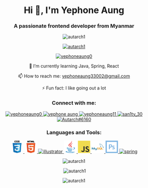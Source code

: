 <h1 align="center">Hi 👋, I'm Yephone Aung</h1>
<h3 align="center">A passionate frontend developer from Myanmar</h3>

<p align="center"> 
  <img src="https://komarev.com/ghpvc/?username=autarch1&label=Profile%20views&color=0e75b6&style=flat" alt="autarch1" />
</p>

<p align="center">
  <a href="https://github.com/ryo-ma/github-profile-trophy">
    <img src="https://github-profile-trophy.vercel.app/?username=autarch1" alt="autarch1" />
  </a>
</p>

<p align="center">
  <a href="https://twitter.com/yephoneaung0" target="blank">
    <img src="https://img.shields.io/twitter/follow/yephoneaung0?logo=twitter&style=for-the-badge" alt="yephoneaung0" />
  </a>
</p>

<div align="center">
  <p align="center">🌱 I’m currently learning Java, Spring, React</p>
  <p align="center">📫 How to reach me: <a href="mailto:yephoneaung33002@gmail.com">yephoneaung33002@gmail.com</a></p>
  <p align="center">⚡ Fun fact: I like going out a lot</p>
</div>

<div align="center">
  <h3>Connect with me:</h3>
  <p>
    <a href="https://twitter.com/yephoneaung0" target="blank">
      <img src="https://raw.githubusercontent.com/rahuldkjain/github-profile-readme-generator/master/src/images/icons/Social/twitter.svg" alt="yephoneaung0" height="30" width="40" />
    </a>
    <a href="https://linkedin.com/in/yephone aung" target="blank">
      <img src="https://raw.githubusercontent.com/rahuldkjain/github-profile-readme-generator/master/src/images/icons/Social/linked-in-alt.svg" alt="yephone aung" height="30" width="40" />
    </a>
    <a href="https://fb.com/yephoneaung11" target="blank">
      <img src="https://raw.githubusercontent.com/rahuldkjain/github-profile-readme-generator/master/src/images/icons/Social/facebook.svg" alt="yephoneaung11" height="30" width="40" />
    </a>
    <a href="https://instagram.com/san1ty_30" target="blank">
      <img src="https://raw.githubusercontent.com/rahuldkjain/github-profile-readme-generator/master/src/images/icons/Social/instagram.svg" alt="san1ty_30" height="30" width="40" />
    </a>
    <a href="https://discord.gg/Autarch#6160" target="blank">
      <img src="https://raw.githubusercontent.com/rahuldkjain/github-profile-readme-generator/master/src/images/icons/Social/discord.svg" alt="Autarch#6160" height="30" width="40" />
    </a>
  </p>
</div>

<div align="center">
  <h3>Languages and Tools:</h3>
  <p align="center">
    <a href="https://www.w3schools.com/css/" target="_blank" rel="noreferrer">
      <img src="https://raw.githubusercontent.com/devicons/devicon/master/icons/css3/css3-original-wordmark.svg" alt="css3" width="40" height="40"/>
    </a>
    <a href="https://www.w3.org/html/" target="_blank" rel="noreferrer">
      <img src="https://raw.githubusercontent.com/devicons/devicon/master/icons/html5/html5-original-wordmark.svg" alt="html5" width="40" height="40"/>
    </a>
    <a href="https://www.adobe.com/in/products/illustrator.html" target="_blank" rel="noreferrer">
      <img src="https://www.vectorlogo.zone/logos/adobe_illustrator/adobe_illustrator-icon.svg" alt="illustrator" width="40" height="40"/>
    </a>
    <a href="https://www.java.com" target="_blank" rel="noreferrer">
      <img src="https://raw.githubusercontent.com/devicons/devicon/master/icons/java/java-original.svg" alt="java" width="40" height="40"/>
    </a>
    <a href="https://developer.mozilla.org/en-US/docs/Web/JavaScript" target="_blank" rel="noreferrer">
      <img src="https://raw.githubusercontent.com/devicons/devicon/master/icons/javascript/javascript-original.svg" alt="javascript" width="40" height="40"/>
    </a>
    <a href="https://www.mysql.com/" target="_blank" rel="noreferrer">
      <img src="https://raw.githubusercontent.com/devicons/devicon/master/icons/mysql/mysql-original-wordmark.svg" alt="mysql" width="40" height="40"/>
    </a>
    <a href="https://www.photoshop.com/en" target="_blank" rel="noreferrer">
      <img src="https://raw.githubusercontent.com/devicons/devicon/master/icons/photoshop/photoshop-line.svg" alt="photoshop" width="40" height="40"/>
    </a>
    <a href="https://spring.io/" target="_blank" rel="noreferrer">
      <img src="https://www.vectorlogo.zone/logos/springio/springio-icon.svg" alt="spring" width="40" height="40"/>
    </a>
  </p>
</div>

<div align="center">
  <p><img src="https://github-readme-stats.vercel.app/api/top-langs?username=autarch1&show_icons=true&locale=en&layout=compact" alt="autarch1" /></p>
  <p>&nbsp;<img src="https://github-readme-stats.vercel.app/api?username=autarch1&show_icons=true&locale=en" alt="autarch1" /></p>
  <p><img src="https://github-readme-streak-stats.herokuapp.com/?user=autarch1&" alt="autarch1" /></p>
</div>
